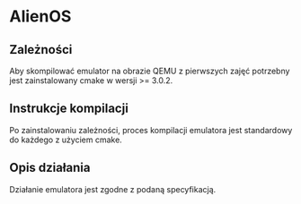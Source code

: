 # AlienOS

## Zależności

Aby skompilować emulator na obrazie QEMU z pierwszych zajęć potrzebny jest
zainstalowany cmake w wersji >= 3.0.2.

## Instrukcje kompilacji

Po zainstalowaniu zależności, proces kompilacji emulatora jest standardowy
do każdego z użyciem cmake.

## Opis działania

Działanie emulatora jest zgodne z podaną specyfikacją.

